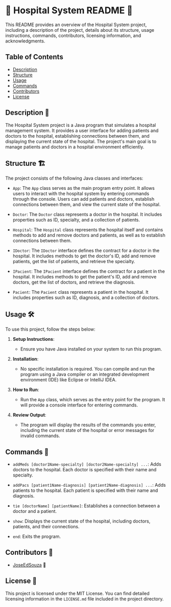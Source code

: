 # 🏥 Hospital System README 📖

This README provides an overview of the Hospital System project, including a description of the project, details about its structure, usage instructions, commands, contributors, licensing information, and acknowledgments.

## Table of Contents

- [Description](#Description%20📄)
- [Structure](#Structure%20🏗️)
- [Usage](#Usage%20🛠️)
- [Commands](#Commands%20💬)
- [Contributors](#Contributors%20👥)
- [License](#License%20📜)

## Description 📄

The Hospital System project is a Java program that simulates a hospital management system. It provides a user interface for adding patients and doctors to the hospital, establishing connections between them, and displaying the current state of the hospital. The project's main goal is to manage patients and doctors in a hospital environment efficiently.

## Structure 🏗️

The project consists of the following Java classes and interfaces:

- `App`: The `App` class serves as the main program entry point. It allows users to interact with the hospital system by entering commands through the console. Users can add patients and doctors, establish connections between them, and view the current state of the hospital.

- `Doctor`: The `Doctor` class represents a doctor in the hospital. It includes properties such as ID, specialty, and a collection of patients.

- `Hospital`: The `Hospital` class represents the hospital itself and contains methods to add and remove doctors and patients, as well as to establish connections between them.

- `IDoctor`: The `IDoctor` interface defines the contract for a doctor in the hospital. It includes methods to get the doctor's ID, add and remove patients, get the list of patients, and retrieve the specialty.

- `IPacient`: The `IPacient` interface defines the contract for a patient in the hospital. It includes methods to get the patient's ID, add and remove doctors, get the list of doctors, and retrieve the diagnosis.

- `Pacient`: The `Pacient` class represents a patient in the hospital. It includes properties such as ID, diagnosis, and a collection of doctors.

## Usage 🛠️

To use this project, follow the steps below:

1. **Setup Instructions**:
   - Ensure you have Java installed on your system to run this program.

2. **Installation**:
   - No specific installation is required. You can compile and run the program using a Java compiler or an integrated development environment (IDE) like Eclipse or IntelliJ IDEA.

3. **How to Run**:
   - Run the `App` class, which serves as the entry point for the program. It will provide a console interface for entering commands.

4. **Review Output**:
   - The program will display the results of the commands you enter, including the current state of the hospital or error messages for invalid commands.

## Commands 💬

- `addMeds [doctor1Name-specialty] [doctor2Name-specialty] ...`: Adds doctors to the hospital. Each doctor is specified with their name and specialty.

- `addPacs [patient1Name-diagnosis] [patient2Name-diagnosis] ...`: Adds patients to the hospital. Each patient is specified with their name and diagnosis.

- `tie [doctorName] [patientName]`: Establishes a connection between a doctor and a patient.

- `show`: Displays the current state of the hospital, including doctors, patients, and their connections.

- `end`: Exits the program.

## Contributors 👥

- [JoseEdSouza](https://github.com/JoseEdSouza) 👋

## License 📜

This project is licensed under the MIT License. You can find detailed licensing information in the `LICENSE.md` file included in the project directory.
